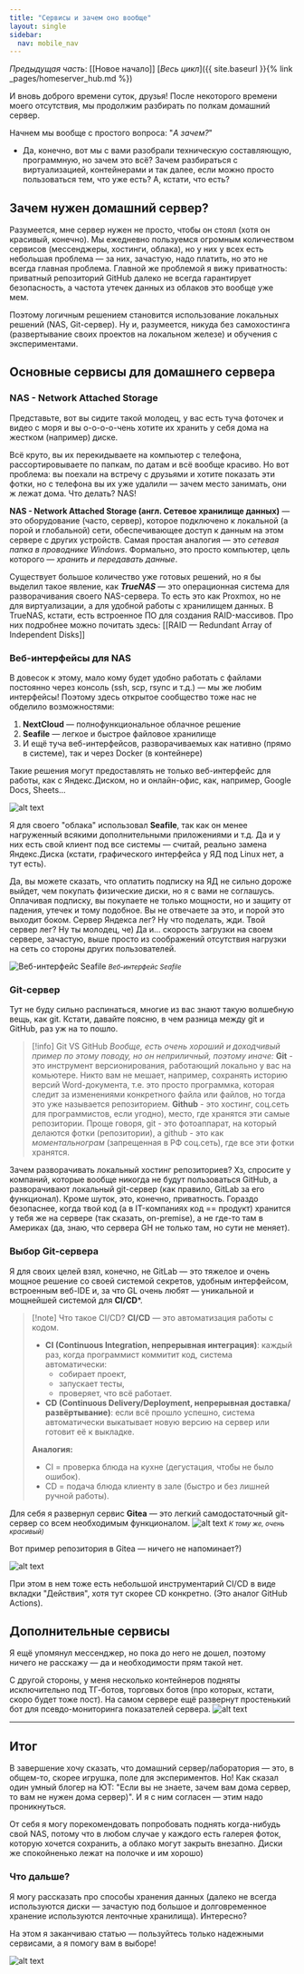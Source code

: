 ```yaml
---
title: "Сервисы и зачем оно вообще"
layout: single
sidebar:
  nav: mobile_nav
---
```


*Предыдущая часть*: [[Новое начало]]
[*Весь цикл*]({{ site.baseurl }}{% link _pages/homeserver_hub.md %})

И вновь доброго времени суток, друзья!
После некоторого времени моего отсутствия, мы продолжим разбирать по полкам домашний сервер.

Начнем мы вообще с простого вопроса: "*А зачем?*"
- Да, конечно, вот мы с вами разобрали техническую составляющую, программную, но зачем это всё? Зачем разбираться с виртуализацией, контейнерами и так далее, если можно просто пользоваться тем, что уже есть? А, кстати, что есть?

## Зачем нужен домашний сервер?

Разумеется, мне сервер нужен не просто, чтобы он стоял (хотя он красивый, конечно).
Мы ежедневно пользуемся огромным количеством сервисов (мессенджеры, хостинги, облака), но у них у всех есть небольшая проблема — за них, зачастую, надо платить, но это не всегда главная проблема. Главной же проблемой я вижу приватность: приватный репозиторий GitHub далеко не всегда гарантирует безопасность, а частота утечек данных из облаков это вообще уже мем.

Поэтому логичным решением становится использование локальных решений (NAS, Git-сервер). Ну и, разумеется, никуда без самохостинга (развертывание своих проектов на локальном железе) и обучения с экспериментами.

## Основные сервисы для домашнего сервера

### NAS - Network Attached Storage
Представьте, вот вы сидите такой молодец, у вас есть туча фоточек и видео с моря и вы о-о-о-о-чень хотите их хранить у себя дома на жестком (например) диске.

Всё круто, вы их перекидываете на компьютер с телефона, рассортировываете по папкам, по датам и всё вообще красиво. Но вот проблема: вы поехали на встречу с друзьями и хотите показать эти фотки, но с телефона вы их уже удалили — зачем место занимать, они ж лежат дома. Что делать? NAS!

**NAS - Network Attached Storage (англ. Сетевое хранилище данных)** — это оборудование (часто, сервер), которое подключено к локальной (а порой и глобальной) сети, обеспечивающее доступ к данным на этом сервере с других устройств. Самая простая аналогия — это *сетевая папка в проводнике Windows*.
Формально, это просто компьютер, цель которого — *хранить и передавать данные*.

Существует большое количество уже готовых решений, но я бы выделил такое явление, как ***TrueNAS*** — это операционная система для разворачивания своего NAS-сервера. То есть это как Proxmox, но не для виртуализации, а для удобной работы с хранилищем данных.
В TrueNAS, кстати, есть встроенное ПО для создания RAID-массивов. Про них подробнее можно почитать здесь: [[RAID — Redundant Array of Independent Disks]]

### Веб-интерфейсы для NAS

В довесок к этому, мало кому будет удобно работать с файлами постоянно через консоль (ssh, scp, rsync и т.д.) — мы же любим интерфейсы!
Поэтому здесь открытое сообщество тоже нас не обделило возможностями:
1) **NextCloud** — полнофункциональное облачное решение
2) **Seafile** — легкое и быстрое файловое хранилище
3) И ещё туча веб-интерфейсов, разворачиваемых как нативно (прямо в системе), так и через Docker (в контейнере)

Такие решения могут предоставлять не только веб-интерфейс для работы, как с Яндекс.Диском, но и онлайн-офис, как, например, Google Docs, Sheets...

![alt text](image/nas1.png)

Я для своего "облака" использовал **Seafile**, так как он менее нагруженный всякими дополнительными приложениями и т.д.
Да и у них есть свой клиент под все системы — считай, реально замена Яндекс.Диска (кстати, графического интерфейса у ЯД под Linux нет, а тут есть).

Да, вы можете сказать, что оплатить подписку на ЯД не сильно дороже выйдет, чем покупать физические диски, но я с вами не соглашусь.
Оплачивая подписку, вы покупаете не только мощности, но и защиту от падения, утечек и тому подобное. Вы не отвечаете за это, и порой это выходит боком. Сервер Яндекса лег? Ну что поделать, жди. Твой сервер лег? Ну ты молодец, че)
Да и... скорость загрузки на своем сервере, зачастую, выше просто из соображений отсутствия нагрузки на сеть со стороны других пользователей.

![Веб-интерфейс Seafile](image/seafile_gui1.png)
<small>*Веб-интерфейс Seafile*</small>

### Git-сервер
Тут не буду сильно распинаться, многие из вас знают такую волшебную вещь, как git. Кстати, давайте поясню, в чем разница между git и GitHub, раз уж на то пошло.
> [!info] Git VS GitHub
> *Вообще, есть очень хороший и доходчивый пример по этому поводу, но он неприличный, поэтому иначе:*
> **Git** - это инструмент версионирования, работающий локально у вас на комьютере. Никто вам не мешает, например, сохранять историю версий Word-документа, т.е. это просто программка, которая следит за изменениями конкретного файла или файлов, но тогда это уже называется репозиторием.
> **Github** - это хостинг, соц.сеть для программистов, если угодно), место, где хранятся эти самые репозитории.
> Проще говоря, git - это фотоаппарат, на который делаются фотки (репозитории), а github - это как *моментальнограм* (запрещенная в РФ соц.сеть), где все эти фотки хранятся.

Зачем разворачивать локальный хостинг репозиториев? Хз, спросите у компаний, которые вообще никогда не будут пользоваться GitHub, а разворачивают локальный git-сервер (как правило, GitLab за его функционал).
Кроме шуток, это, конечно, приватность. Гораздо безопаснее, когда твой код (а в IT-компаниях код == продукт) хранится у тебя же на сервере (так сказать, on-premise), а не где-то там в Америках (да, знаю, что сервера GH не только там, но сути не меняет).

### Выбор Git-сервера

Я для своих целей взял, конечно, не GitLab — это тяжелое и очень мощное решение со своей системой секретов, удобным интерфейсом, встроенным веб-IDE и, за что GL очень любят — уникальной и мощнейшей системой для **CI/CD**\*.

> [!note] Что такое CI/CD?
> **CI/CD** — это автоматизация работы с кодом.
>
> - **CI (Continuous Integration, непрерывная интеграция)**: каждый раз, когда программист коммитит код, система автоматически:
>   - собирает проект,
>   - запускает тесты,
>   - проверяет, что всё работает.
> - **CD (Continuous Delivery/Deployment, непрерывная доставка/развёртывание)**: если всё прошло успешно, система автоматически выкатывает новую версию на сервер или готовит её к выкладке.
>
> **Аналогия:**
> - CI = проверка блюда на кухне (дегустация, чтобы не было ошибок).
> - CD = подача блюда клиенту в зале (быстро и без лишней ручной работы).

Для себя я развернул сервис **Gitea** — это легкий самодостаточный git-сервер со всем необходимым функционалом.
![alt text](image/gitea_gui1.png)
<small>*К тому же, очень красивый)*</small>

Вот пример репозитория в Gitea — ничего не напоминает?)

![alt text](image/gitea_gui2.png)

При этом в нем тоже есть небольшой инструментарий CI/CD в виде вкладки "Действия", хотя тут скорее CD конкретно. (Это аналог GitHub Actions).

## Дополнительные сервисы

Я ещё упомянул мессенджер, но пока до него не дошел, поэтому ничего не расскажу — да и необходимости прям такой нет.

С другой стороны, у меня несколько контейнеров подняты исключительно под ТГ-ботов, торговых ботов (про которых, кстати, скоро будет тоже пост). На самом сервере ещё развернут простенький бот для псевдо-мониторинга показателей сервера.
![alt text](image/mon_bot1.png)

---

## Итог

В завершение хочу сказать, что домашний сервер/лаборатория — это, в общем-то, скорее игрушка, поле для экспериментов. Но! Как сказал один умный блогер на ЮТ: "Если вы не знаете, зачем вам дома сервер, то вам не нужен дома сервер)". И я с ним согласен — этим надо проникнуться.

От себя я могу порекомендовать попробовать поднять когда-нибудь свой NAS, потому что в любом случае у каждого есть галерея фоток, которую хочется сохранить, а облако могут закрыть внезапно. Диски же спокойненько лежат на полочке и им хорошо)

### Что дальше?

Я могу рассказать про способы хранения данных (далеко не всегда используются диски — зачастую под большое и долговременное хранение используются ленточные хранилища). Интересно?

На этом я заканчиваю статью — пользуйтесь только надежными сервисами, а я помогу вам в выборе!

![alt text](image/cats2.jpg)